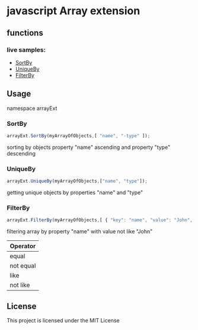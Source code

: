 # javascript Array extension

## functions

### live samples:

 * [SortBy](https://rawgit.com/d-kochanzhi/js-array-extensions/master/examples/SortBy.html)
 * [UniqueBy](https://rawgit.com/d-kochanzhi/js-array-extensions/master/examples/UniqueBy.html)
 * [FilterBy](https://rawgit.com/d-kochanzhi/js-array-extensions/master/examples/FilterBy.html)
 
## Usage

namespace arrayExt

### SortBy
```js
arrayExt.SortBy(myArrayOfObjects,[ "name", "-type" ]);
```
sorting by objects property "name" ascending  and property "type" descending

### UniqueBy
```js
arrayExt.UniqueBy(myArrayOfObjects,["name", "type"]);
```
getting unique objects by properties "name" and  "type" 

### FilterBy
```js
arrayExt.FilterBy(myArrayOfObjects,[ { "key": "name", "value": "John", "operator": "not like" } ]; );
```
filtering array by property "name" with value not like "John"

Operator | 
-------|
equal |
not equal|
like|
not like|

## License

This project is licensed under the MIT License